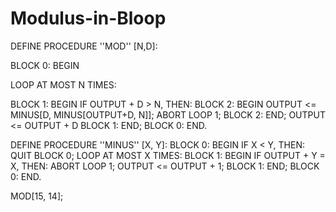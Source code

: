 # Modulus-in-Bloop


DEFINE PROCEDURE ''MOD'' [N,D]:

BLOCK 0: BEGIN

  LOOP AT MOST N TIMES:
  
  BLOCK 1: BEGIN
    IF OUTPUT + D > N, THEN:
    BLOCK 2: BEGIN
      OUTPUT <= MINUS[D, MINUS[OUTPUT+D, N]];
      ABORT LOOP 1;
    BLOCK 2: END;
    OUTPUT <= OUTPUT + D
  BLOCK 1: END;
BLOCK 0: END.

DEFINE PROCEDURE ''MINUS'' [X, Y]:
BLOCK 0: BEGIN
  IF X < Y, THEN:
  QUIT BLOCK 0;
  LOOP AT MOST X TIMES:
  BLOCK 1: BEGIN
    IF OUTPUT + Y = X, THEN:
    ABORT LOOP 1;
    OUTPUT <= OUTPUT + 1;
  BLOCK 1: END;
BLOCK 0: END.

MOD[15, 14];
